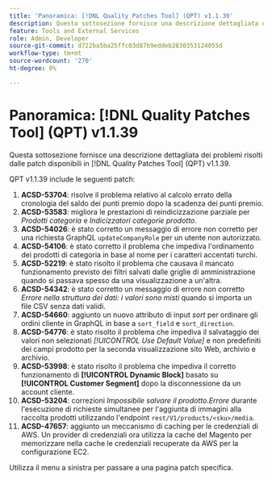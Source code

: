```yaml
---
title: 'Panoramica: [!DNL Quality Patches Tool] (QPT) v1.1.39'
description: Questa sottosezione fornisce una descrizione dettagliata dei problemi risolti dalle patch disponibili in  [!DNL Quality Patches Tool] (QPT) v1.1.39.
feature: Tools and External Services
role: Admin, Developer
source-git-commit: d722ba5ba25ffc03d87b9eddeb2830353124055d
workflow-type: tm+mt
source-wordcount: '270'
ht-degree: 0%

---
```


# Panoramica: [!DNL Quality Patches Tool] (QPT) v1.1.39

Questa sottosezione fornisce una descrizione dettagliata dei problemi risolti dalle patch disponibili in [!DNL Quality Patches Tool] (QPT) v1.1.39.

QPT v1.1.39 include le seguenti patch:

1. **ACSD-53704**: risolve il problema relativo al calcolo errato della cronologia del saldo dei punti premio dopo la scadenza dei punti premio.
1. **ACSD-53583**: migliora le prestazioni di reindicizzazione parziale per *Prodotti categoria* e *Indicizzatori categorie prodotto*.
1. **ACSD-54026**: è stato corretto un messaggio di errore non corretto per una richiesta GraphQL `updateCompanyRole` per un utente non autorizzato.
1. **ACSD-54106**: è stato corretto il problema che impediva l&#39;ordinamento dei prodotti di categoria in base al nome per i caratteri accentati turchi.
1. **ACSD-52219**: è stato risolto il problema che causava il mancato funzionamento previsto dei filtri salvati dalle griglie di amministrazione quando si passava spesso da una visualizzazione a un&#39;altra.
1. **ACSD-54342**: è stato corretto un messaggio di errore non corretto *Errore nella struttura dei dati: i valori sono misti* quando si importa un file CSV senza dati validi.
1. **ACSD-54660**: aggiunto un nuovo attributo di input *sort* per ordinare gli ordini cliente in GraphQL in base a `sort_field` e `sort_direction`.
1. **ACSD-54776**: è stato risolto il problema che impediva il salvataggio dei valori non selezionati *[!UICONTROL Use Default Value]* e non predefiniti dei campi prodotto per la seconda visualizzazione sito Web, archivio e archivio.
1. **ACSD-53998**: è stato risolto il problema che impediva il corretto funzionamento di **[!UICONTROL Dynamic Block]** basato su **[!UICONTROL Customer Segment]** dopo la disconnessione da un account cliente.
1. **ACSD-53204**: correzioni *Impossibile salvare il prodotto.Errore* durante l&#39;esecuzione di richieste simultanee per l&#39;aggiunta di immagini alla raccolta prodotti utilizzando l&#39;endpoint `rest/V1/products/<sku>/media`.
1. **ACSD-47657**: aggiunto un meccanismo di caching per le credenziali di AWS. Un provider di credenziali ora utilizza la cache del Magento per memorizzare nella cache le credenziali recuperate da AWS per la configurazione EC2.

Utilizza il menu a sinistra per passare a una pagina patch specifica.
